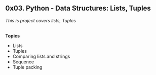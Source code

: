 ## 0x03. Python - Data Structures: Lists, Tuples

*This is project covers lists, Tuples*
<br><br>

**Topics**
* Lists
* Tuples
* Comparing lists and strings
* Sequence
* Tuple packing

<br><br>
<!-- 
**📄 Task Details**
|#|File|Description|
|:---|:-----|:-----
|0|[0-run](./0-run)|A Shell script that runs a Python script|
|1|[1-run_inline](./1-run_inline)| A Shell script that runs Python code|
|2|[2-print.py](./2-print.py)| A Python script that prints exactly `"Programming is like building a multilingual puzzle`|
|3|[3-print_number.py](./3-print_number.py)| Print the integer stored in the variable number, followed by 'Battery street'|
|4|[4-print_float.py](./4-print_float.py)|Print the float stored in the variable number with a precision of 2 digits|
|5|[5-print_string.py](./5-print_string.py)| print 3 times a string stored in the variable `str` followed by its first 9 characters|
|6|[6-concat.py](./6-concat.py)| print `Welcome to Holberton School!` using variables `str1` and `str2`|
|7|[7-edges.py](./7-edges.py)|apply slicing to print sections of string as instructed|
|8|[8-concat_edges.py](./8-concat_edges.py)| apply slicing to print sections of string as instructed|
|9|[9-easter_egg.py](./9-easter_egg.py)| Python script that prints “The Zen of Python”, by TimPeters|
|10|[100-write.py](./100-write.py)| Python script that prints exactly a string using function **`write`** imported from **`sys`** module| -->
